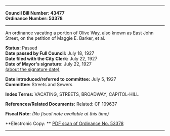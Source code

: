 * * * * *  
  
**Council Bill Number: [](#h0)[](#h2)43477**   
**Ordinance Number: 53378**  
  
* * * * *  
  
An ordinance vacating a portion of Olive Way, also known as East John Street, on the petition of Maggie E. Barker, et al.  
  
**Status:** Passed   
**Date passed by Full Council:** July 18, 1927   
**Date filed with the City Clerk:** July 22, 1927   
**Date of Mayor's signature:** July 22, 1927   
[(about the signature date)](/~public/approvaldate.htm)   
  
  
**Date introduced/referred to committee:** July 5, 1927   
**Committee:** Streets and Sewers   
  
**Index Terms:** VACATING, STREETS, BROADWAY, CAPITOL-HILL  
  
**References/Related Documents:** Related: CF 109637  
  
**Fiscal Note:** *(No fiscal note available at this time)*  
  
**Electronic Copy: ** [PDF scan of Ordinance No. 53378](/~archives/Ordinances/Ord_53378.pdf)  
  
* * * * *  
